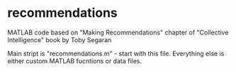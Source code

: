 recommendations
===============

MATLAB code based on "Making Recommendations" chapter of "Collective Intelligence" book by Toby Segaran

Main stript is "recommendations.m" - start with this file. 
Everything else is either custom MATLAB fucntions or data files. 